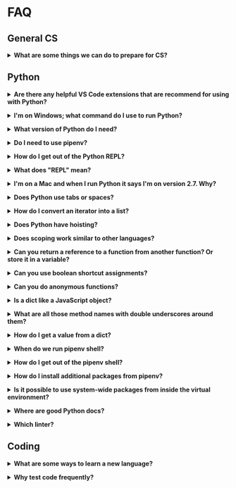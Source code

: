 # FAQ

## General CS

<p><details><summary><b>What are some things we can do to prepare for CS?</b></summary><p>

* [CS Wiki](https://github.com/LambdaSchool/CS-Wiki/wiki)
* [Polya's Problem Solving Techniques](https://github.com/LambdaSchool/CS-Wiki/wiki/Polya%27s-Problem-Solving-Techniques)
* [Solving Programming Problems](https://github.com/LambdaSchool/CS-Wiki/wiki/Solving-Programming-Problems)
* [CS Reading List](https://github.com/LambdaSchool/CS-Wiki/wiki/Computer-Science-Reading-List)
* [How to Google effectively](https://github.com/LambdaSchool/CS-Wiki/wiki/How-to-Google-Effectively)
* [How to read specs and code](https://github.com/LambdaSchool/CS-Wiki/wiki/How-to-Read-Specifications-and-Code)
* [Command line primer](https://github.com/LambdaSchool/CS-Wiki/wiki/Command-Line-Primer)
* [Coding style guidelines](https://github.com/LambdaSchool/CS-Wiki/wiki/CS-Coding-Style-Guidelines)
</p></details></p>

## Python

<p><details><summary><b>Are there any helpful VS Code extensions that are recommend for using with Python?</b></summary><p>

* [Official VS Code Python Extension](https://code.visualstudio.com/docs/languages/python)
</p></details></p>

<p><details><summary><b>I'm on Windows; what command do I use to run Python?</b></summary><p>

If you're running in PowerShell or cmd, use:

```
py
```

If in bash, use `python` or `python3`.
</p></details></p>

<p><details><summary><b>What version of Python do I need?</b></summary><p>

You should have version 3.7 or higher. Test with:

```shell
python --version
```
</p></details></p>


<p><details><summary><b>Do I need to use pipenv?</b></summary><p>

You should. Good Python devs know how.
</p></details></p>


<p><details><summary><b>How do I get out of the Python REPL?</b></summary><p>

Hit `CTRL-D`. This is the way End-Of-File is signified in Unix-likes.
</p></details></p>


<p><details><summary><b>What does "REPL" mean?</b></summary><p>

_Read, Evaluate, Print Loop_.

It reads your input, evaluates it, and prints the result. And loops.
</p></details></p>

<p><details><summary><b>I'm on a Mac and when I run Python it says I'm on version 2.7. Why?</b></summary><p>

Macs come with version 2.7 by default. You'll need to install version 3.

And preferable use `pipenv` after that.
</p></details></p>

<p><details><summary><b>Does Python use tabs or spaces?</b></summary><p>

[PEP 8](https://www.python.org/dev/peps/pep-0008/) says four spaces.
</p></details></p>

<p><details><summary><b>How do I convert an iterator into a list?</b></summary><p>

Cast it:

```python
list(range(5))
```

produces:

```python
[0, 1, 2, 3, 4]
```
</p></details></p>

<p><details><summary><b>Does Python have hoisting?</b></summary><p>

No.

[What is hoisting?](https://developer.mozilla.org/en-US/docs/Glossary/Hoisting)
</p></details></p>

<p><details><summary><b>Does scoping work similar to other languages?</b></summary><p>

Generally, and also not really. Variables are either global or function-local.

Since there are no declarations, there's no block-level scope.

It is similar to `var` in JavaScript.
</p></details></p>

<p><details><summary><b>Can you return a reference to a function from another function? Or store it in a variable?</b></summary><p>

Yes. Functions are [first-class citizens](https://en.wikipedia.org/wiki/First-class_citizen).
</p></details></p>

<p><details><summary><b>Can you use boolean shortcut assignments?</b></summary><p>

Yes, you can. This is common in Perl and JavaScript, but it's not particularly [idiomatic](https://en.wikipedia.org/wiki/Programming_idiom) in Python.

```python
x = SomethingFalsey or 5
```
</p></details></p>

<p><details><summary><b>Can you do anonymous functions?</b></summary><p>

You can use `lambda` for simple functions:

```python
adder = lambda x, y: x + y

adder(4, 5)   # 9

do_some_math(4, 5, lambda x, y: y - x)
```
</p></details></p>

<p><details><summary><b>Is a dict like a JavaScript object?</b></summary><p>

Sort of.

The syntax is different, though. In Python you must use `[]` notation to access elements. And you must use `"` around the key names.
</p></details></p>

<p><details><summary><b>What are all those method names with double underscores around them?</b></summary><p>

Those are function you typically don't need to use, but can override or call if you wish.

Most commonly used are:

* `__init__()` is the constructor for objects
* `__str__()` returns a string representation of the object
* `__repr__()` returns a string representation of the object, for debugging
</p></details></p>

<p><details><summary><b>How do I get a value from a dict?</b></summary><p>

```python
d = {
    "a": 2,
    "b": 3
}

print(d["a"])
```

You don't use dot notation.
</p></details></p>

<p><details><summary><b>When do we run pipenv shell?</b></summary><p>

`pipenv shell` puts you into your work environment. When you're ready to work, or run the code, or install new dependencies, you should be in your pipenv shell.
</p></details></p>

<p><details><summary><b>How do I get out of the pipenv shell?</b></summary><p>

Type `exit`.
</p></details></p>

<p><details><summary><b>How do I install additional packages from pipenv?</b></summary><p>

```shell
pipenv install packagename
```
</p></details></p>

<p><details><summary><b>Is it possible to use system-wide packages from inside the virtual environment?</b></summary><p>

This is [not recommended](https://pipenv.readthedocs.io/en/latest/diagnose/#no-module-named-module-name).
</p></details></p>

<p><details><summary><b>Where are good Python docs?</b></summary><p>

* [Official documentation](https://docs.python.org/3/) tutorial and library reference.

The official docs might be hard to read at first, but you'll get used to them
quickly
</p></details></p>

<p><details><summary><b>Which linter?</b></summary><p>

Pylint or Flake8. The latter seems to be a bit more popular.
</p></details></p>

## Coding

<p><details><summary><b>What are some ways to learn a new language?</b></summary><p>

* Figure out how variables and functions work.
* Build small toy programs to test individual features.
* Build a larger project that exercises many features.
* Don't get frustrated! Treat the problem like a curiosity, a thing to be studied.
* Do small tutorials or code-alongs.
* Find docs you like.
* Learn the differences between this language and one you know.
* Learn this language's way of doing the things you know.

Things to look for in the new language:

* Collections (arrays, vectors, dictionaries)
* Data types
* Iterators
* Flow control (if, while, loops, etc)
* Functions
* etc.

</p></details></p>

<p><details><summary><b>Why test code frequently?</b></summary><p>

It's often better to make progress in small increments than to write a bunch of
stuff and test it in one go.

Also, it's easier to stay motivated if you spend 10 minutes getting a first
version going, even if it's missing 99% of its features, and then starting to
iterate on that.
</p></details></p>

